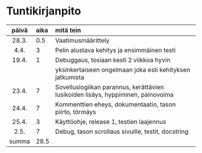 # Tuntikirjanpito

| päivä | aika | mitä tein  |
| :----:|:-----| :-----|
| 28.3. |  0.5 | Vaatimusmäärittely |
|  4.4. |   3  | Pelin alustava kehitys ja ensimmäinen testi |
| 19.4. |   1  | Debuggaus, tosiaan kesti 2 viikkoa hyvin 
|       |      | yksinkertaiseen ongelmaan joka esti kehityksen jatkumista
| 23.4. |   7  | Sovelluslogiikan parannus, kerättävien lusikoiden lisäys, hyppiminen, painovoima
| 24.4. |   7  | Kommenttien eheys, dokumentaatio, tason piirto, törmäys
| 25.4. |   3  | Käyttöohje, release 1, testien laajennus
| 2.5.  |   7  | Debug, tason scrollaus sivuille, testit, docstring
| summa | 28.5 |
